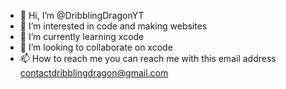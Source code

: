 - 👋 Hi, I’m @DribblingDragonYT
- 👀 I’m interested in code and making websites
- 🌱 I’m currently learning xcode
- 💞️ I’m looking to collaborate on xcode
- 📫 How to reach me you can reach me with this email address contactdribblingdragon@gmail.com

<!---
DribblingDragonYT/DribblingDragonYT is a ✨ special ✨ repository because its `README.md` (this file) appears on your GitHub profile.
You can click the Preview link to take a look at your changes.
--->

